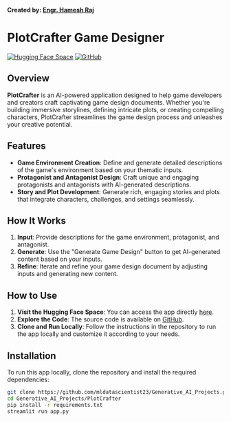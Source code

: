 **Created by: [Engr. Hamesh Raj](https://www.linkedin.com/in/datascientisthameshraj/)**
# PlotCrafter Game Designer

[![Hugging Face Space](https://img.shields.io/badge/Hugging%20Face-Space-orange)](https://huggingface.co/spaces/datascientist22/platcrafter-game-designer)
[![GitHub](https://img.shields.io/badge/GitHub-Repository-blue)](https://github.com/mldatascientist23/Generative_AI_Projects)

## Overview

**PlotCrafter** is an AI-powered application designed to help game developers and creators craft captivating game design documents. Whether you're building immersive storylines, defining intricate plots, or creating compelling characters, PlotCrafter streamlines the game design process and unleashes your creative potential.

## Features

- **Game Environment Creation**: Define and generate detailed descriptions of the game's environment based on your thematic inputs.
- **Protagonist and Antagonist Design**: Craft unique and engaging protagonists and antagonists with AI-generated descriptions.
- **Story and Plot Development**: Generate rich, engaging stories and plots that integrate characters, challenges, and settings seamlessly.

## How It Works

1. **Input**: Provide descriptions for the game environment, protagonist, and antagonist.
2. **Generate**: Use the "Generate Game Design" button to get AI-generated content based on your inputs.
3. **Refine**: Iterate and refine your game design document by adjusting inputs and generating new content.

## How to Use

1. **Visit the Hugging Face Space**: You can access the app directly [here](https://huggingface.co/spaces/datascientist22/platcrafter-game-designer).
2. **Explore the Code**: The source code is available on [GitHub](https://github.com/mldatascientist23/Generative_AI_Projects).
3. **Clone and Run Locally**: Follow the instructions in the repository to run the app locally and customize it according to your needs.

## Installation

To run this app locally, clone the repository and install the required dependencies:

```bash
git clone https://github.com/mldatascientist23/Generative_AI_Projects.git
cd Generative_AI_Projects/PlotCrafter
pip install -r requirements.txt
streamlit run app.py